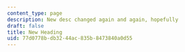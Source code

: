 ```yaml
---
content_type: page
description: New desc changed again and again, hopefully
draft: false
title: New Heading
uid: 77d0778b-db32-44ac-835b-8473840a0d55
---
```

